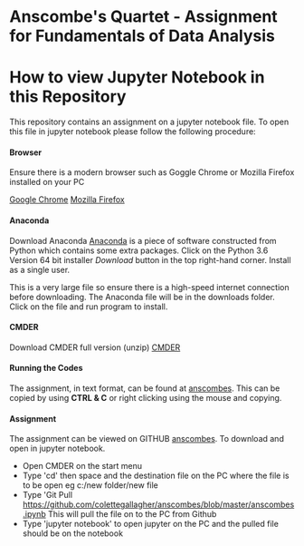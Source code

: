# Anscombe's Quartet - Assignment for Fundamentals of Data Analysis

# How to view Jupyter Notebook in this Repository

This repository contains an assignment on a jupyter notebook file.  To open this file in jupyter notebook please follow the following procedure:

#### Browser
Ensure there is a modern browser such as Goggle Chrome or Mozilla Firefox installed on your PC

[Google Chrome](https://www.google.com/chrome/?brand=CHBD&gclid=EAIaIQobChMI5-T3xezM3gIVRvlRCh2tCwnZEAAYASAAEgLANvD_BwE&gclsrc=aw.ds)
[Mozilla Firefox](https://www.mozilla.org/en-US/firefox/new/)

#### Anaconda
Download Anaconda
[Anaconda](https://www.anaconda.com/download/) is a piece of software constructed from Python which contains some extra packages.
Click on the Python 3.6 Version 64 bit installer *Download* button in the top right-hand corner.  Install as a single user.

This is a very large file so ensure there is a high-speed internet connection before downloading.
The Anaconda file will be in the downloads folder.  Click on the file and run program to install.

#### CMDER
Download CMDER full version (unzip)
[CMDER](http://cmder.net/)


#### Running the Codes
The assignment, in text format, can be found at [anscombes](https://github.com/colettegallagher/anscombes/blob/master/anscombes.ipynb).  This can be copied by using **CTRL & C** or right clicking using the mouse and copying.  

#### Assignment
The assignment can be viewed on GITHUB [anscombes](https://github.com/colettegallagher/anscombes/blob/master/anscombes.ipynb).  To download and open in jupyter notebook.  
 - Open CMDER on the start menu
 - Type 'cd' then space and the destination file on the PC where the file is to be open eg c:/new folder/new file
 - Type 'Git Pull https://github.com/colettegallagher/anscombes/blob/master/anscombes.ipynb
   This will pull the file on to the PC from Github
 - Type 'jupyter notebook' to open jupyter on the PC and the pulled file should be on the notebook
 
